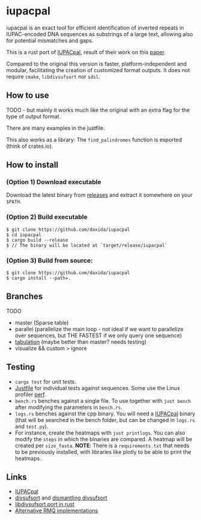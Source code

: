# iupacpal

iupacpal is an exact tool for efficient identification of inverted repeats in IUPAC-encoded DNA sequences as substrings of a large text, allowing also for potential mismatches and gaps.

This is a rust port of [IUPACpal](https://github.com/steven31415/IUPACpal), result of their work on this [paper](https://www.researchgate.net/publication/349110200_IUPACpal_efficient_identification_of_inverted_repeats_in_IUPAC-encoded_DNA_sequences).

Compared to the original this version is faster, platform-independent and modular, facilitating the creation of customized format outputs. It does not require `cmake`, `libdivsufsort` nor `sdsl`.

## How to use

TODO - but mainly it works much like the original with an extra flag for the type of output format.

There are many examples in the justfile.

This also works as a library: The `find_palindromes` function is exported (think of crates.io).

## How to install

### (Option 1) Download executable

Download the latest binary from [releases](https://github.com/daxida/iupacpal/releases) and extract it somewhere on your `$PATH`.

### (Option 2) Build executable

```
$ git clone https://github.com/daxida/iupacpal
$ cd iupacpal
$ cargo build --release
$ // The binary will be located at `target/release/iupacpal`
```

### (Option 3) Build from source:

```
$ git clone https://github.com/daxida/iupacpal
$ cargo install --path=.
```

## Branches

TODO

- master (Sparse table)
- parallel (parallelize the main loop - not ideal if we want to parallelize over sequences, but THE FASTEST if we only query one sequence)
- [tabulation](https://github.com/daxida/rmq-tabulation) (maybe better than master? needs testing)
- visualize && custom > ignore

## Testing

- `cargo test` for unit tests.
- [Justfile](https://github.com/casey/just) for individual tests against sequences. Some use the Linux profiler [perf](https://en.wikipedia.org/wiki/Perf_(Linux)).
- `bench.rs` benches against a single file. To use together with `just bench` after modifying the parameters in `bench.rs`.
- `logs.rs` benches against the cpp binary. You will need a [IUPACpal](https://github.com/steven31415/IUPACpal) binary (that will be searched in the bench folder, but can be changed in `logs.rs` and `test.py`). 
- For instance, create the heatmaps with `just printlogs`. You can also modify the `steps` in which the binaries are compared. A heatmap will be created per `size_fasta`. **NOTE**: There is a `requirements.txt` that needs to be previously installed, with libraries like plotly to be able to print the heatmaps.

## Links
* [IUPACpal](https://github.com/steven31415/IUPACpal)
* [divsufsort](https://github.com/y-256/libdivsufsort) and [dismantling divsufsort](https://arxiv.org/pdf/1710.01896.pdf)
* [libdivsufsort port in rust](https://github.com/fasterthanlime/stringsearch?tab=readme-ov-file)
* [Alternative RMQ implementations](https://github.com/birc-stormtroopers/rmq)